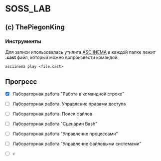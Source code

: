 # SOSS_LAB

## (c) ThePiegonKing

### **Инструменты**

Для записи ипользовалась утилита [ASCIINEMA](https://asciinema.org/) в каждой папке лежит **.cast** файл, который можно вопроизвести командой: 
```
asciinema play <file.cast>
```


## Прогресс

- [x] Лабораторная работа "Работа в командной строке"
- [ ] Лабораторная работа. Управление правами доступа
- [ ] Лабораторная работа. Поиск файлов
- [ ] Лабораторная работа "Сценарии Bash"
- [ ] Лабораторная работа "Управление процессами"
- [ ] Лабораторная работа "Управление файловыми системами"
- [ ] 💀


